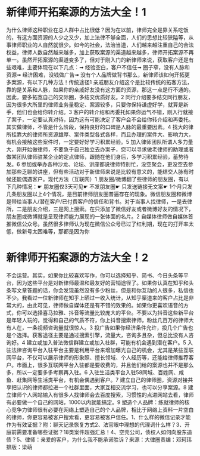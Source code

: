 # 新律师开拓案源的方法大全！1

为什么律师这种职业在总人群中占比很低？因为在以前，律师完全是靠关系吃饭的，有这方面资源的人少之又少，加上法律不够全面，人们的思想比较狭隘等，从事律师职业的人自然就很少。如今的社会，法治当道，人们越来越注重自己的合法权益，律师人数自然越来越多，加上获取案源的渠道越来越多，律师开拓案源不再单一。虽然开拓案源的渠道变多了，但对于刚入门的新律师来说，获取客户还是有些艰难，主要体现在以下几点：➟ 经验空白，客户不信任➟ 圈子窄，没有人脉和资源➟ 经济困难，没钱做广告➟ 没有个人品牌做背书那么，新律师该如何开拓更多案源，有以下几种方法！传统途径1 亲戚朋友介绍这个是比较传统的拓客方法，靠的是关系和人脉，如果你的亲戚好友没有这方面的资源，那这一点是行不通的。因此，要多拓宽自己的交际圈，多结交优质好友。2 同行介绍要多结交同行朋友，因为很多大所里的律师业务量稳定、案源较多，只要你保持谦虚好学，就算是新手，他们也会给你转介绍。3 客户的转介绍和再委托如果你运气不错，刚入行就接了案子，一定要认真对待，因为这有可能决定了客户会不会给你转介绍和再委托。其实做律师，不管是什么阶段，保持良好的口碑是人脉的最重要因素。4 找大的律所挂靠大的律师所资源雄厚、案件类型各式各样，而且办理的案件大、影响力大，有机会接触这些案件时，一定要好好学习积累经验。5 加入律师团队所谓人多力量大，刚开始做律师，不要急于自己独立去办案子，您可以寻求做老律师的助理或者做某团队律师驻某企业的定点律师，跟随在他们身后，多学习积累经验，蓄势待发。6 参加或举办各种沙龙、论坛、讲座都说律师特别忙，没空聚会，更没空去参加那些乏聊的讲座，但有些活动对于新律师来说是比较有意义的，能结交人脉有时候还能偶遇客户。现代方法（互联网）1 朋友圈/微博翻了些律师的朋友圈，有以下几种情况：☛ 朋友圈仅3天可见☛ 不发朋友圈☛ 只发送链接无文案☛ 1个月只发几条朋友圈以上4个情况，是目前律师朋友圈普遍存在的现象。微信朋友圈和微博是带给当事人/潜在客户/已付费客户的信任和背书。对于当事人找律师，一是去律所，二是朋友介绍，三是网上搜索。在只添加了微信好友或者微博好友的情况下，朋友圈或微博就是呈现律师能力展现的一张体面的名片。2 自媒体律师做自媒体首推微信公众号。虽然很多律师认为现在微信公众号已过了红利期，现在的打开率太低，做新号太困难等，那都是因为你

# 新律师开拓案源的方法大全！2

不会运营。其实，如果你比较喜欢写作，你可以选择知乎、简书、今日头条等平台，因为这些平台是对新律师最温和最友好的营销途径了。如果你认真在知乎和头条写文章答题的话，你会发现虽然没有多少粉丝，但是和你互动的人很多，私信也不少。我看过一位新律师在知乎上晒过一收入统计，从知乎渠道来的客户占比是非常大的，由此可见，律师做自媒体还是有不错的效果的。如果你更喜欢语音的方式，你可以选择喜马拉雅、抖音等流量比较庞大的平台。不要以为抖音这些新平台是年轻人玩的，觉得和自己的气质不符，你上抖音搜索律师，粉丝几百万的律师大有人在，一条视频咨询量就很惊人。3 投广告如果你经济条件允许，投几个广告也是个选择。获客途径主要是通过搜索引擎，流量大，咨询多且杂，但总比没有人咨询好。4 建立或加入普法微信群建立或加入社群，可能有机会遇到潜在客户。5 入驻法律咨询平台入驻平台主要是利用平台来增加曝光自己的机会，尤其是某些互联网平台，不仅可以展示律师的形象照、擅长领域、个人经历等，还能给律师推荐客户。市面上，很多互联网平台入驻都是要收费的，并且他们给的案源也并不是那么多，所以一定要多多考察再入驻。6 入驻生活类平台入驻58同城、百姓网、咸鱼、赶集网等生活类平台，有机会偶遇到客户。7 建立自己的律师圈，资源对接共享把认识的律师都拉进一个社群里面，大家互相交流学习，也可以分享案源。8 建立律师个人网站输入有很多人找律师会去百度搜索，习惯性的点进网站去看，律师有必要做一个自己的网站，1000以内就能搞定。9 塑造个人品牌：练就律师的核心竞争力律师很有必要在网络上塑造自己的个人品牌，相比于网络上资料一片空白的律师，你更容易被客户搜索看，更容易被客户信任。1、什么样的微信记录才能作为有效证据？附：聊天记录恢复方式2、法官眼中理想的代理词什么样？3、开庭前需要准备哪些证据？18类案件超强汇总！4、空壳公司，债权人如何向股东追债？5、律师：亲爱的客户，为什么我不能承诺胜诉？来源：大律圈责编：邓珂玮排版：梁萌

